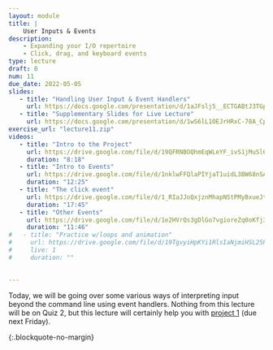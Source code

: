 ```yaml
---
layout: module
title: | 
    User Inputs & Events
description:
    - Expanding your I/O repertoire
    - Click, drag, and keyboard events
type: lecture
draft: 0
num: 11
due_date: 2022-05-05
slides: 
   - title: "Handling User Input & Event Handlers"
     url: https://docs.google.com/presentation/d/1aJFslj5__ECTGABtJ3TGpTJGUMa45f7p/edit?usp=sharing&ouid=117551212520532352302&rtpof=true&sd=true
   - title: "Supplementary Slides for Live Lecture"
     url: https://docs.google.com/presentation/d/1wS6lL1OEJrHRxC-78A_Cp_-17Oi1rUC3/edit?usp=sharing&ouid=117551212520532352302&rtpof=true&sd=true
exercise_url: "lecture11.zip"
videos:
   - title: "Intro to the Project"
     url: https://drive.google.com/file/d/19QFRNBOQhmEqWLeYF_ivS1jMuSl62Ea7/view?usp=sharing
     duration: "8:18"
   - title: "Intro to Events"
     url: https://drive.google.com/file/d/1nklwFFQlaPIYjaT1uidL3BW68nSAPP9m/view?usp=sharing
     duration: "12:25"
   - title: "The click event"
     url: https://drive.google.com/file/d/1_RIaJJoQxjznMhapNStPMyBxueJtOoDN/view?usp=drivesdk 
     duration: "17:45"
   - title: "Other Events"
     url: https://drive.google.com/file/d/1e2HVrQs3gDlGo7vgioreZq0oKfj3_9Xl/view?usp=sharing
     duration: "11:46"
#   - title: "Practice w/loops and animation"
#     url: https://drive.google.com/file/d/19TgvyiHpKYi1RlsIaNjmiHSL25PKVdDh/view?usp=sharing
#     live: 1
#     duration: ""

     
---
```


Today, we will be going over some various ways of interpreting input beyond the command line using event handlers. Nothing from this lecture will be on Quiz 2, but this lecture will certainly help you with [project 1](../assignments/p1) (due next Friday).

{:.blockquote-no-margin}
